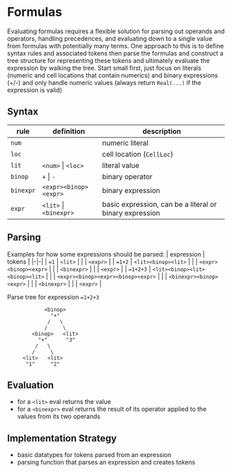 # Formulas
Evaluating formulas requires a flexible solution for parsing out operands and operators, handling precedences, and evaluating down to a single value from formulas with potentially many terms. One approach to this is to define syntax rules and associated tokens then parse the formulas and construct a tree structure for representing these tokens and ultimately evaluate the expression by walking the tree. Start small first, just focus on literals (numeric and cell locations that contain numerics) and binary expressions (+/-) and only handle numeric values (always return `Real(...)` if the expression is valid)

## Syntax
| rule | definition | description |
|-|-|-|
| `num` | | numeric literal|
| `loc` | | cell location (`CellLoc`) |
| `lit` | `<num>` \| `<loc>` | literal value |
| `binop` | `+` \| `-` | binary operator |
| `binexpr` | `<expr><binop><expr>` | binary expression | 
| `expr` | `<lit>` \| `<binexpr>` | basic expression, can be a literal or binary expression |

## Parsing
Examples for how some expressions should be parsed:
| expression | tokens |
|-|-|
| `=1` | `<lit>` |
| | `<expr>` |
| `=1+2` | `<lit><binop><lit>` |
| | `<expr><binop><expr>` |
| | `<binexpr>` |
| | `<expr>` |
| `=1+2+3` | `<lit><binop><lit><binop><lit>` |
| | `<expr><binop><expr><binop><expr>` |
| | `<binexpr><binop><expr>` |
| | `<binexpr>` |
| | `<expr>` |

Parse tree for expression `=1+2+3`
```
            <binop>
              "+"   
             /   \
            /     \
        <binop>   <lit>
          "+"      "3"
         /   \
        /     \
     <lit>   <lit>
      "1"     "2"
```

## Evaluation
* for a `<lit>` eval returns the value
* for a `<binexpr>` eval returns the result of its operator applied to the values from its two operands

## Implementation Strategy
- basic datatypes for tokens parsed from an expression
- parsing function that parses an expression and creates tokens



